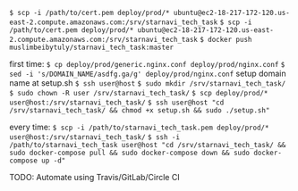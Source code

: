 ``` $ scp -i /path/to/cert.pem deploy/prod/* ubuntu@ec2-18-217-172-120.us-east-2.compute.amazonaws.com:/srv/starnavi_tech_task ```
``` $ scp -i /path/to/cert.pem deploy/prod/* ubuntu@ec2-18-217-172-120.us-east-2.compute.amazonaws.com:/srv/starnavi_tech_task ```
``` $ docker push muslimbeibytuly/starnavi_tech_task:master ```

first time:
``` $ cp deploy/prod/generic.nginx.conf deploy/prod/nginx.conf ```
``` $ sed -i 's/DOMAIN_NAME/asdfg.ga/g' deploy/prod/nginx.conf ```
setup domain name at setup.sh
``` $ ssh user@host ```
``` $ sudo mkdir /srv/starnavi_tech_task/ ```
``` $ sudo chown -R user /srv/starnavi_tech_task/ ```
``` $ scp deploy/prod/* user@host:/srv/starnavi_tech_task/ ```
``` $ ssh user@host "cd /srv/starnavi_tech_task/ && chmod +x setup.sh && sudo ./setup.sh" ```

every time:
``` $ scp -i /path/to/starnavi_tech_task.pem deploy/prod/* user@host:/srv/starnavi_tech_task/ ```
``` $ ssh -i /path/to/starnavi_tech_task user@host "cd /srv/starnavi_tech_task/ && sudo docker-compose pull && sudo docker-compose down && sudo docker-compose up -d" ```


TODO: Automate using Travis/GitLab/Circle CI
